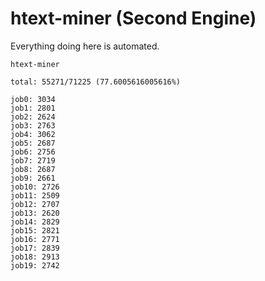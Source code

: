 # htext-miner (Second Engine)

Everything doing here is automated.

```
htext-miner

total: 55271/71225 (77.6005616005616%)

job0: 3034
job1: 2801
job2: 2624
job3: 2763
job4: 3062
job5: 2687
job6: 2756
job7: 2719
job8: 2687
job9: 2661
job10: 2726
job11: 2509
job12: 2707
job13: 2620
job14: 2829
job15: 2821
job16: 2771
job17: 2839
job18: 2913
job19: 2742
```